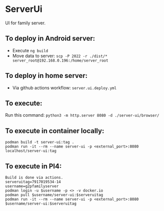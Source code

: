 # ServerUi
UI for family server.

## To deploy in Android server:
* Execute `ng build`
* Move data to server:  `scp -P 2022 -r ./dist/* server_root@192.168.0.196:/home/server_root`

## To deploy in home server:
* Via github actions workflow: `server.ui.deploy.yml`

## To execute:
Run this command: `python3 -m http.server 8080 -d ./server-ui/browser/`


## To execute in container locally:
```
podman build -t server-ui:tag .
podman run -it --rm --name server-ui -p <external_port>:8080 localhost/server-ui:tag
```

## To execute in PI4:
```
Build is done via actions.
serveruitag=7917019534-14
username=g2pfamilyserver
podman login -u $username -p <> -v docker.io 
podman pull $username/server-ui:$serveruitag
podman run -it --rm --name server-ui -p <external_port>:8080 $username/server-ui:$serveruitag
```
